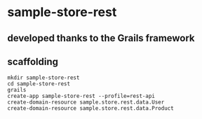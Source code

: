 # sample-store-rest

## developed thanks to the Grails framework

## scaffolding

```text
mkdir sample-store-rest
cd sample-store-rest
grails
create-app sample-store-rest --profile=rest-api
create-domain-resource sample.store.rest.data.User
create-domain-resource sample.store.rest.data.Product
```